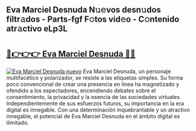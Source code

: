 ## Eva Marciel Desnuda N𝚞𝚎vos desn𝚞dos filtr𝚊dos - Parts-fgf F𝚘tos vid𝚎o - C𝚘ntenido atr𝚊ctivo eLp3L

# <h2><a href="http://mbbipu.tromn.icu/?c=Eva+Marciel+Desnuda">🔗👉👉👉 Eva Marciel Desnuda 🔗🔗</a></h2>

[![Eva Marciel Desnuda nuevo](https://i.imgur.com/pEAQMta.gif)](http://mbbipu.tromn.icu/?c=Eva+Marciel+Desnuda)
Eva Marciel Desnuda, un personaje multifacético y polarizador, se resiste a las etiquetas simples. Su forma poco convencional de crear una presencia en línea ha magnetizado y ofendido a los espectadores, encendiendo debates sobre el consentimiento, la privacidad y la esencia de las sociedades virtuales. Independientemente de sus esfuerzos futuros, su importancia en la era digital es innegable. Con una determinación inquebrantable y un atractivo innegable, el potencial de Eva Marciel Desnuda en el ámbito digital es ilimitado.
